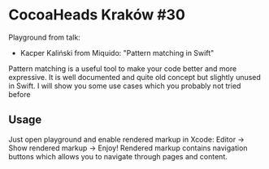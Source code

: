 # CocoaHeads Kraków #30

Playground from talk:

* Kacper Kaliński from Miquido: "Pattern matching in Swift"

Pattern matching is a useful tool to make your code better and more expressive. It is well documented and quite old concept but slightly unused in Swift. I will show you some use cases which you probably not tried before

## Usage

Just open playground and enable rendered markup in Xcode: Editor -> Show rendered markup -> Enjoy!
Rendered markup contains navigation buttons which allows you to navigate through pages and content.
